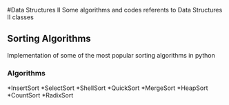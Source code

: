#Data Structures II
  Some algorithms and codes referents to Data Structures II classes

## Sorting Algorithms
 Implementation of some of the most popular sorting algorithms in python

### Algorithms
   *InsertSort
   *SelectSort
   *ShellSort
   *QuickSort
   *MergeSort
   *HeapSort
   *CountSort
   *RadixSort
